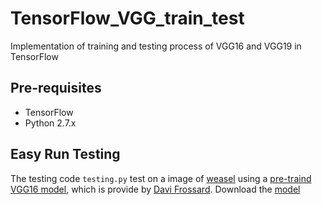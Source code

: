# TensorFlow_VGG_train_test
Implementation of training and testing process of VGG16 and VGG19 in TensorFlow

## Pre-requisites
* TensorFlow
* Python 2.7.x 

## Easy Run Testing
The testing code `testing.py` test on a image of [weasel](https://github.com/ZZUTK/TensorFlow_VGG_train_test/blob/master/laska.png) using a [pre-traind VGG16 model](http://www.cs.toronto.edu/~frossard/vgg16/vgg16_weights.npz), which is provide by [Davi Frossard](http://www.cs.toronto.edu/~frossard/post/vgg16/).
Download the [model](http://www.cs.toronto.edu/~frossard/vgg16/vgg16_weights.npz)


